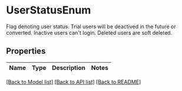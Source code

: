 # UserStatusEnum

Flag denoting user status.  Trial users will be deactived in the future or converted.  Inactive users can't login.  Deleted users are soft deleted.
## Properties
Name | Type | Description | Notes
------------ | ------------- | ------------- | -------------

[[Back to Model list]](../README.md#documentation-for-models) [[Back to API list]](../README.md#documentation-for-api-endpoints) [[Back to README]](../README.md)


